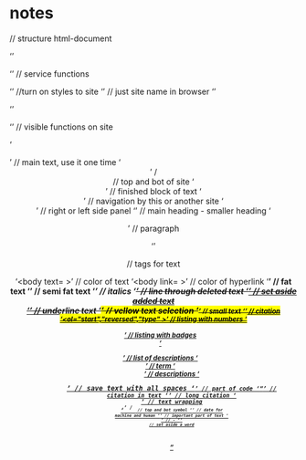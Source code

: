 # notes
// structure html-document

‘<!DOCTYPE HTML>’

‘<head>’ // service functions
  
  ‘<link href="address" rel="stylesheet">’ //turn on styles to site
  ‘<title> site_name </title>’ // just site name in browser
  ‘<meta charset="utf-8">’ <!--most popular encoding --> <meta name="keywords" content="important, words"> <meta name="discription" content="short discription"> 
 
‘</head>’ 
 
‘<body>’ // visible functions on site
  
  ‘<main>’ // main text, use it one time
  ‘<header>’ / <footer> // top and bot of site
  ‘<article>’ // finished block of text
  ‘<nav>’ // navigation by this or another site
  ‘<aside>’ // right or left side panel 
  ‘<h1-h6>’ // main heading - smaller heading
  ‘<p>’ // paragraph
    
‘</body>’  

// tags for text

‘<body text= >’ // color of text
‘<body link= >’ // color of hyperlink
‘<b>’ // fat text
‘<strong>’ // semi fat text
‘<i>’ // italics
‘<del>’ // line through deleted text
‘<ins>’ // set aside added text  
‘<u>’ // underline text
‘<mark>’ // yellow text selection
‘<small>’ // small text
‘<cite>’ // citation
‘<ol="start","reversed","type" >’ // listing with numbers
‘<ul>’ // listing with badges  
‘<dl>’ // list of descriptions
‘<dt>’ // term
  ‘<dd>’ // descriptions
‘<pre>’ // save text with all spaces
‘<code>’ // part of code
‘<q>’ // citation in text
‘<blockqoute>’ // long citation
‘<br>’ // text wrapping
‘<sup>’ / <sub> // top and bot symbol
‘<time datetime>’ // date for machine and human
‘<em>’ // important part of text
‘<div>’ // -
‘<span>’ // set aside a word

